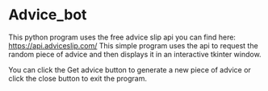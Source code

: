 # Advice_bot
This python program uses the free advice slip api you can find here: https://api.adviceslip.com/
This simple program uses the api to request the random piece of advice and then displays it in an interactive tkinter window. 

You can click the Get advice button to generate a new piece of advice or click the close button to exit the program. 
